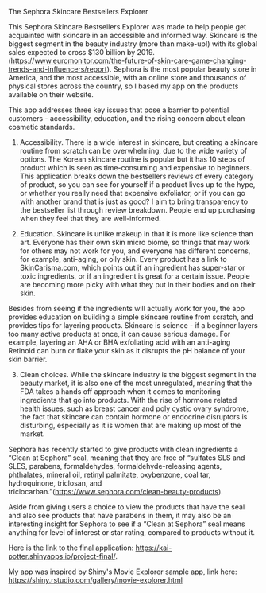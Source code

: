 
The Sephora Skincare Bestsellers Explorer

This Sephora Skincare Bestsellers Explorer was made to help people get acquainted with skincare in an accessible and informed way. Skincare is the biggest segment in the beauty industry (more than make-up!) with its global sales expected to cross $130 billion by 2019. (https://www.euromonitor.com/the-future-of-skin-care-game-changing-trends-and-influencers/report). 
Sephora is the most popular beauty store in America, and the most accessible, with an online store and thousands of physical stores across the country, so I based my app on the products available on their website. 

This app addresses three key issues that pose a barrier to potential customers - accessibility, education, and the rising concern about clean cosmetic standards. 

1. Accessibility.  There is a wide interest in skincare, but creating a skincare routine from scratch can be overwhelming, due to the wide variety of options. The Korean skincare routine is popular but it has 10 steps of product which is seen as time-consuming and expensive to beginners. This application breaks down the bestsellers reviews of every category of product, so you can see for yourself if a product lives up to the hype, or whether you really need that expensive exfoliator, or if you can go with another brand that is just as good? I aim to bring transparency to the bestseller list through review breakdown. People end up purchasing when they feel that they are well-informed. 

2. Education. Skincare is unlike makeup in that it is more like science than art. Everyone has their own skin micro biome, so things that may work for others may not work for you, and everyone has different concerns, for example, anti-aging, or oily skin. Every product has a link to SkinCarisma.com, which points out if an ingredient has super-star or toxic ingredients, or if an ingredient is great for a certain issue. People are becoming more picky with what they put in their bodies and on their skin. 

Besides from seeing if the ingredients will actually work for you, the app provides education on building a simple skincare routine from scratch, and provides tips for layering products. Skincare is science - if a beginner layers too many active products at once, it can cause serious damage. For example, layering an AHA or BHA exfoliating acid with an anti-aging Retinoid can burn or flake your skin as it disrupts the pH balance of your skin barrier. 

3. Clean choices. While the skincare industry is the biggest segment in the beauty market, it is also one of the most unregulated, meaning that the FDA takes a hands off approach when it comes to monitoring ingredients that go into products. With the rise of hormone related health issues, such as breast cancer and poly cystic ovary syndrome, the fact that skincare can contain hormone or endocrine disruptors is disturbing, especially as it is women that are making up most of the market. 

Sephora has recently started to give products with clean ingredients a “Clean at Sephora” seal, meaning that they are free of “sulfates SLS and SLES, parabens, formaldehydes, formaldehyde-releasing agents, phthalates, mineral oil, retinyl palmitate, oxybenzone, coal tar, hydroquinone, triclosan, and triclocarban.”(https://www.sephora.com/clean-beauty-products). 

Aside from giving users a choice to view the products that have the seal and also see products that have parabens in them, it may also be an interesting insight for Sephora to see if a “Clean at Sephora” seal means anything for level of interest or star rating, compared to products without it. 

Here is the link to the final application: https://kai-potter.shinyapps.io/project-final/. 

My app was inspired by Shiny's Movie Explorer sample app, link here: https://shiny.rstudio.com/gallery/movie-explorer.html 
